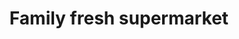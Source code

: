 ---
title: "Family fresh supermarket"
url: /changanacherry/family-fresh-supermarket/
shop: supermarket
---